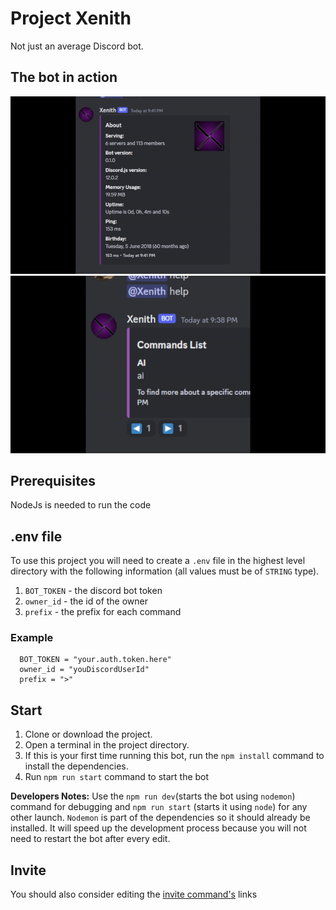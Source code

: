 <h1> Project Xenith </h1>
Not just an average Discord bot.

## The bot in action
![](https://github.com/P1M5/discord-xenith/blob/main/example1.gif)
![](https://github.com/P1M5/discord-xenith/blob/main/example2.gif)

## Prerequisites
NodeJs is needed to run the code

## .env file

To use this project you will need to create a `.env` file in the highest level directory with the following information (all values must be of `STRING` type).

1. `BOT_TOKEN` - the discord bot token
2. `owner_id` - the id of the owner
3. `prefix` - the prefix for each command

### Example
```
  BOT_TOKEN = "your.auth.token.here"
  owner_id = "youDiscordUserId"
  prefix = ">"
```
## Start
1. Clone or download the project.
2. Open a terminal in the project directory.
3.  If this is your first time running this bot, run the `npm install` command to install the dependencies.
4. Run `npm run start` command to start the bot

__Developers Notes:__ Use the `npm run dev`(starts the bot using `nodemon`) command for debugging and `npm run start` (starts it using `node`) for any other launch. `Nodemon` is part of the dependencies so it should already be installed. It will speed up the development process because you will not need to restart the bot after every edit.


## Invite

You should also consider editing the [invite command's](https://github.com/P1M5/discord-xenith/blob/main/commands/General/invite.js) links
